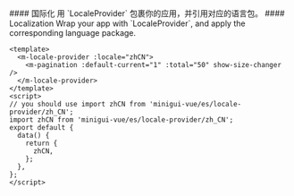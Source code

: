 <cn>
#### 国际化
用 `LocaleProvider` 包裹你的应用，并引用对应的语言包。
</cn>

<us>
#### Localization
Wrap your app with `LocaleProvider`, and apply the corresponding language package.
</us>

```vue
<template>
  <m-locale-provider :locale="zhCN">
    <m-pagination :default-current="1" :total="50" show-size-changer />
  </m-locale-provider>
</template>
<script>
// you should use import zhCN from 'minigui-vue/es/locale-provider/zh_CN';
import zhCN from 'minigui-vue/es/locale-provider/zh_CN';
export default {
  data() {
    return {
      zhCN,
    };
  },
};
</script>
```
